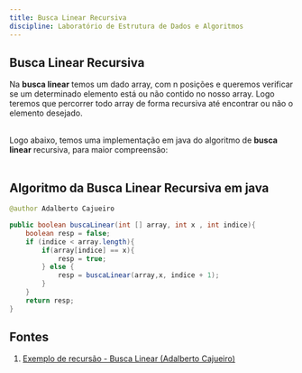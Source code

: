 ```yaml
---
title: Busca Linear Recursiva 
discipline: Laboratório de Estrutura de Dados e Algoritmos
---
```


## Busca Linear Recursiva

Na **busca linear** temos um dado array, com n posições e queremos verificar se um determinado elemento está ou não contido no nosso array. Logo teremos que percorrer todo array de forma recursiva até encontrar ou não o elemento desejado. 
<br><br>

Logo abaixo, temos uma implementação em java do algoritmo de **busca linear** recursiva, para maior compreensão: 
<br><br>

## Algoritmo da Busca Linear Recursiva em java

```java
@author Adalberto Cajueiro 

public boolean buscaLinear(int [] array, int x , int indice){
    boolean resp = false;
    if (indice < array.length){
        if(array[indice] == x){
            resp = true;
        } else {
            resp = buscaLinear(array,x, indice + 1);
        }
    }
    return resp;
}

```

## Fontes 

1. <a href="https://youtu.be/NzfscnQv00Q" target="_blank"> Exemplo de recursão - Busca Linear (Adalberto Cajueiro)</a>



